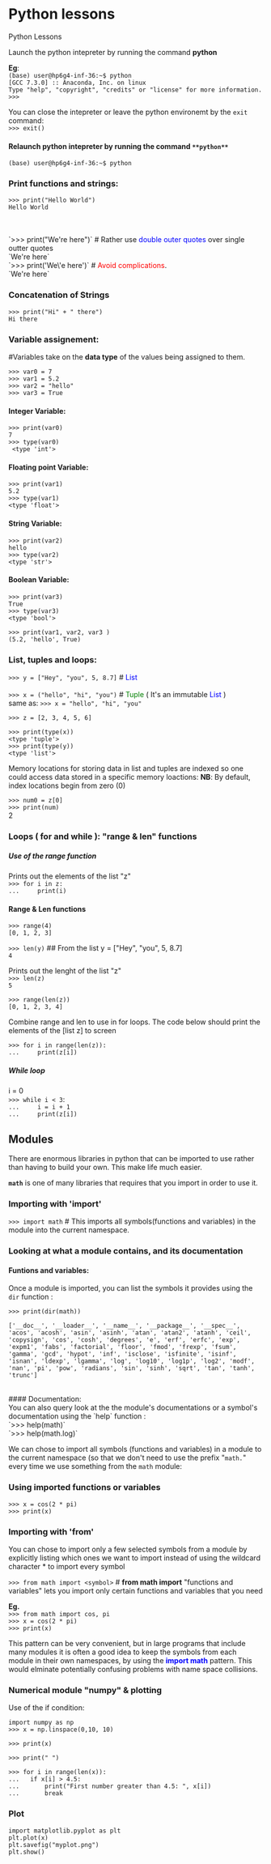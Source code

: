 # Python lessons
Python Lessons

Launch the python intepreter by running the command **python** <br>

**Eg**: <br>
`(base) user@hp6g4-inf-36:~$ python` <br>
`[GCC 7.3.0] :: Anaconda, Inc. on linux` <br>
`Type "help", "copyright", "credits" or "license" for more information. `<br>
`>>> `
<br>

You can close the intepreter or leave the python environemt by the `exit` command: <br>
`>>> exit()`

#### Relaunch python intepreter by running the command `**python**` <br>
`(base) user@hp6g4-inf-36:~$ python` <br>

### Print functions and strings:

`>>> print("Hello World") ` <br>
    `Hello World`  <br>
<!--`>>> print('Holla Mundo')` -->
<br>
<br>
`>>> print("We're here")` # Rather use <span style="color:blue">double outer quotes</span>  over single outter quotes <br>
`We're here` <br>
`>>> print('We\'e here')` # <span style="color:red">Avoid complications</span>. <br>
`We're here` <br>

### Concatenation of Strings
`>>> print("Hi" + " there")` <br>
`Hi there`

### Variable assignement: 
#Variables take on the **data type** of the values being assigned to them.

`>>> var0 = 7` <br>
`>>> var1 = 5.2` <br>
`>>> var2 = "hello"` <br>
`>>> var3 = True` <br>


#### Integer Variable:  
`>>> print(var0)` <br> 
` 7 ` <br>
`>>> type(var0)` <br>
` <type 'int'>` <br>

#### Floating point Variable:  
`>>> print(var1)` <br>
` 5.2 ` <br>
`>>> type(var1)` <br>
`<type 'float'>` <br>

#### String Variable:  
`>>> print(var2)` <br>
`hello` <br>
`>>> type(var2)` <br>
`<type 'str'>` <br>

#### Boolean Variable:  
`>>> print(var3)` <br>
`True` <br>
`>>> type(var3)` <br>
`<type 'bool'>` <br>

`>>> print(var1, var2, var3 )` <br>
`(5.2, 'hello', True)` <br>


### List, tuples and loops:




`>>> y = ["Hey", "you", 5, 8.7]` # <span style="color:blue">List</span> <br>
<br>
`>>> x = ("hello", "hi", "you")`  # <span style="color:green">Tuple</span> ( It's an immutable <span style="color:blue">List</span> ) <br>
same as:
`>>> x = "hello", "hi", "you"` <br>

`>>> z = [2, 3, 4, 5, 6]` <br>

`>>> print(type(x))` <br>
`<type 'tuple'>` <br>
`>>> print(type(y))` <br>
`<type 'list'>`


Memory locations for storing data in list and tuples are indexed so one could access data stored in a specific memory loactions: **NB**: By default, index locations begin from zero (0)

`>>> num0 = z[0]` <br>
`>>> print(num)` <br>
2

### Loops ( for and while ): "range & len" functions
##### Use of the **range** function

Prints out the elements of the list "z" <br>
`>>> for i in z:` <br>
`...     print(i)` <br>

#### Range & Len functions
`>>> range(4)` <br>
`[0, 1, 2, 3]` <br>

`>>> len(y)` ## From the list  y = ["Hey", "you", 5, 8.7] <br> 
`4` <br>

Prints out the lenght of the list "z" <br>
`>>> len(z)` <br>
`5`

`>>> range(len(z))` <br>
`[0, 1, 2, 3, 4]`


    

Combine range and len to use in for loops. The code below should print the elements of the [list z] to screen

`>>> for i in range(len(z)):` <br>
`...     print(z[i]) `

##### While loop


i = 0 <br>
`>>> while i < 3`: <br>
`...     i = i + 1` <br>
`...     print(z[i])`<br>

## Modules

There are enormous libraries in python that can be imported to use rather than having to build your own. This make life much easier.

**`math`** is one of many libraries that requires that you import in order to use it.

### Importing with 'import'

`>>> import math` # This imports all symbols(functions and variables) in the module into the current namespace.

### Looking at what a module contains, and its documentation  <br>

#### Funtions and variables: <br>
Once a module is imported, you can list the symbols it provides using the `dir`
function : <br>

`>>> print(dir(math))` 

`['__doc__', '__loader__', '__name__', '__package__', '__spec__', 'acos', 'acosh', 'asin', 'asinh', 'atan', 'atan2', 'atanh', 'ceil', 'copysign', 'cos', 'cosh', 'degrees', 'e', 'erf', 'erfc', 'exp', 'expm1', 'fabs', 'factorial', 'floor', 'fmod', 'frexp', 'fsum', 'gamma', 'gcd', 'hypot', 'inf', 'isclose', 'isfinite', 'isinf', 'isnan', 'ldexp', 'lgamma', 'log', 'log10', 'log1p', 'log2', 'modf', 'nan', 'pi', 'pow', 'radians', 'sin', 'sinh', 'sqrt', 'tan', 'tanh', 'trunc']`

<br>
#### Documentation: <br>
You can also query look at the the module's documentations or a symbol's documentation using the `help`
function : <br>
`>>> help(math)` <br>
`>>> help(math.log)` <br>

We can chose to import all symbols (functions and variables) in a
module to the current namespace (so that we don't need to use the prefix
"`math.`" every time we use something from the `math` module:

### Using imported functions or variables

`>>> x = cos(2 * pi)` <br>
`>>> print(x)` <br>

### Importing with 'from'
You can chose to import only a few selected symbols from a module by explicitly listing which ones we want to import instead of using the wildcard character * to import every symbol

`>>> from math import <symbol>` # **from math import** "functions and variables" lets you import only certain functions and variables that you need <br>

**Eg.**<br>
`>>> from math import cos, pi` <br>
`>>> x = cos(2 * pi)` <br>
`>>> print(x)` <br>

This pattern can be very convenient, but in large programs that include many
modules it is often a good idea to keep the symbols from each module in their
own namespaces, by using the **<span style="color:blue">import math</span>**  pattern. This would elminate
potentially confusing problems with name space collisions.


### Numerical module "numpy" & plotting 

Use of the if condition:  <br>

`import numpy as np` <br>
`>>> x = np.linspace(0,10, 10)` <br>

`>>> print(x)` <br>

`>>> print(" ")` <br>

`>>> for i in range(len(x)):` <br>
 `...   if x[i] > 4.5:` <br>
 `...       print("First number greater than 4.5: ", x[i])` <br>
 `...       break`


### Plot

`import matplotlib.pyplot as plt` <br>
`plt.plot(x)` <br>
`plt.savefig("myplot.png")` <br>
`plt.show()` <br>



